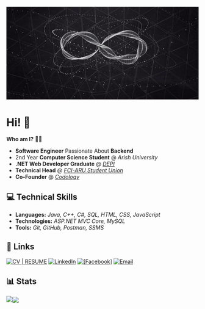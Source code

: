 ![](logo.jpg)

# Hi! 👋
**Who am I?** 👨‍💻
- **Software Engineer** Passionate About **Backend**
- 2nd Year **Computer Science Student** @ *Arish University*
- **.NET Web Developer Graduate** @ [*DEPI*](https://depi.gov.eg/content/home)
- **Technical Head** @ [*FCI-ARU Student Union*](https://www.facebook.com/FCIARU.SU)
- **Co-Founder** @ [*Codology*](https://www.facebook.com/codology)

## 💻 Technical Skills  
- **Languages:** *Java, C++, C#, SQL, HTML, CSS, JavaScript*
- **Technologies:** *ASP.NET MVC Core, MySQL*  
- **Tools:** *Git, GitHub, Postman, SSMS*  

## 🔗 Links
[![CV | RESUME](https://img.icons8.com/?size=30&id=ymirmZtDtCts&format=png&color=000000)](https://flowcv.com/resume/upo4ggiejk) [![LinkedIn](https://img.shields.io/badge/LinkedIn-%230077B5.svg?style=for-the-badge&logo=linkedin&logoColor=white)](https://www.linkedin.com/in/saeedm0hamed/) [![[Facebook]](https://img.shields.io/badge/Facebook-3D82ED?style=for-the-badge&logo=facebook&logoColor=white)](https://facebook.com/saeedm0hamed) [![Email](https://img.shields.io/badge/Email-%23D14836.svg?style=for-the-badge&logo=gmail&logoColor=white)](mailto:saeedmohamed.fs@gmail.com) 

## 📊 Stats
<p><img align="left" src="https://github-readme-streak-stats.herokuapp.com?user=saeedm0hamed&theme=dracula&mode=weekly&hide_current_streak=true"/></p>
<p><img align="center" src="https://github-readme-stats.vercel.app/api/top-langs?username=saeedm0hamed&show_icons=true&theme=dracula&locale=en&layout=compact"/></p>

